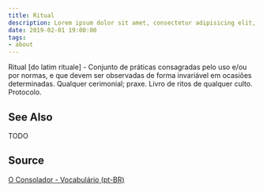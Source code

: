 ```yaml
---
title: Ritual
description: Lorem ipsum dolor sit amet, consectetur adipisicing elit, sed do eiusmod tempor incididunt ut labore et dolore magna aliqua.  TODO
date: 2019-02-01 19:00:00
tags:
- about
---
```


Ritual [do latim rituale] - Conjunto de práticas consagradas pelo uso e/ou por normas, e que devem ser observadas de forma invariável em ocasiões determinadas. Qualquer cerimonial; praxe. Livro de ritos de qualquer culto. Protocolo.


## See Also
TODO

## Source
[O Consolador - Vocabulário (pt-BR)](http://www.oconsolador.com.br/linkfixo/vocabulario/principal.html)

